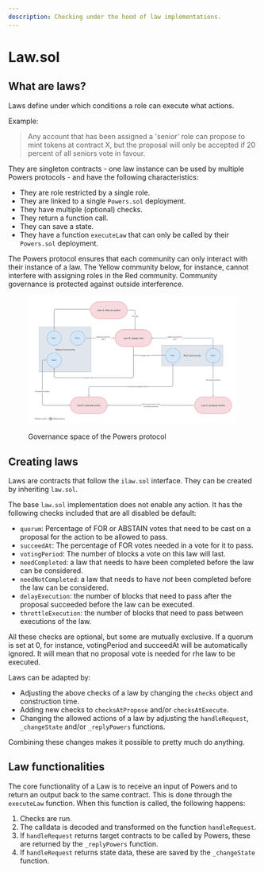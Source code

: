 ```yaml
---
description: Checking under the hood of law implementations.
---
```


# Law.sol

## What are laws?

Laws define under which conditions a role can execute what actions. &#x20;

Example:

> Any account that has been assigned a 'senior' role can propose to mint tokens at contract X, but the proposal will only be accepted if 20 percent of all seniors vote in favour.

They are singleton contracts - one law instance can be used by multiple Powers protocols - and have the following characteristics:

* They are role restricted by a single role.
* They are linked to a single `Powers.sol` deployment.
* They have multiple (optional) checks.
* They return a function call.
* They can save a state.
* They have a function `executeLaw` that can only be called by their `Powers.sol` deployment.

The Powers protocol ensures that each community can only interact with their instance of a law. The Yellow community below, for instance, cannot interfere with assigning roles in the Red community. Community governance is protected against outside interference.   &#x20;

<figure><img src="../../.gitbook/assets/image (4).png" alt=""><figcaption><p>Governance space of the Powers protocol </p></figcaption></figure>

## Creating laws

Laws are contracts that follow the `ilaw.sol` interface. They can be created by inheriting `law.sol`.

The base `law.sol` implementation does not enable any action. It has the following checks included that are all disabled be default:

* `quorum`: Percentage of FOR or ABSTAIN votes that need to be cast on a proposal for the action to be allowed to pass.
* `succeedAt`: The percentage of FOR votes needed in a vote for it to pass.
* `votingPeriod`: The number of blocks a vote on this law will last.
* `needCompleted`: a law that needs to have been completed before the law can be considered.
* `needNotCompleted`: a law that needs to have _not_ been completed before the law can be considered.
* `delayExecution`: the number of blocks that need to pass after the proposal succeeded before the law can be executed.
* `throttleExecution`: the number of blocks that need to pass between executions of the law.

All these checks are optional, but some are mutually exclusive. If a quorum is set at 0, for instance, votingPeriod and succeedAt will be automatically ignored. It will mean that no proposal vote is needed for rhe law to be executed.

Laws can be adapted by:

* Adjusting the above checks of a law by changing the `checks` object and construction time.
* Adding new checks to `checksAtPropose` and/or `checksAtExecute`.
* Changing the allowed actions of a law by adjusting the `handleRequest`, `_changeState` and/or `_replyPowers` functions.

Combining these changes makes it possible to pretty much do anything.

## Law functionalities

The core functionality of a Law is to receive an input of Powers and to return an output back to the same contract. This is done through the `executeLaw` function. When this function is called, the following happens:

1. Checks are run.
2. The calldata is decoded and transformed on the function `handleRequest`.
3. If `handleRequest` returns target contracts to be called by Powers, these are returned by the `_replyPowers` function.
4. If `handleRequest` returns state data, these are saved by the `_changeState` function.

